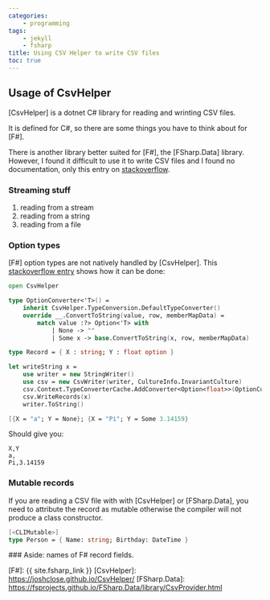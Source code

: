 ```yaml
---
categories:
    - programming
tags:
    - jekyll
    - fsharp
title: Using CSV Helper to write CSV files
toc: true
---
```


## Usage of CsvHelper

[CsvHelper] is a dotnet C# library for reading and wrinting CSV files.

It is defined for C#, so there are some things you have to think about for [F#].

There is another library better suited for [F#], the [FSharp.Data] library. However, I found it difficult to use it to write CSV files and I found no documentation, only this entry on [stackoverflow](https://stackoverflow.com/questions/33075932/how-to-create-a-csv-file-and-write-data-into-in-f).



### Streaming stuff

1. reading from a stream
1. reading from a string
1. reading from a file

### Option types

[F#] option types are not natively handled by [CsvHelper]. This [stackoverflow entry](https://stackoverflow.com/questions/66401283/how-do-you-use-csvhelper-csvwriter-with-f-option-types) shows how it can be done:

~~~fsharp
open CsvHelper

type OptionConverter<'T>() =
    inherit CsvHelper.TypeConversion.DefaultTypeConverter()
    override __.ConvertToString(value, row, memberMapData) =
        match value :?> Option<'T> with
            | None -> ""
            | Some x -> base.ConvertToString(x, row, memberMapData)

type Record = { X : string; Y : float option }

let writeString x =
    use writer = new StringWriter()
    use csv = new CsvWriter(writer, CultureInfo.InvariantCulture)
    csv.Context.TypeConverterCache.AddConverter<Option<float>>(OptionConverter<float>())
    csv.WriteRecords(x)
    writer.ToString()

[{X = "a"; Y = None}; {X = "Pi"; Y = Some 3.14159}
~~~

Should give you:

    X,Y
    a,
    Pi,3.14159
    


### Mutable records

If you are reading a CSV file with with [CsvHelper] or [FSharp.Data], you need to attribute the record as mutable otherwise the compiler will not produce a class constructor.

~~~fsharp
[<CLIMutable>]
type Person = { Name: string; Birthday: DateTime }
~~~~


### Aside: names of F# record fields.



[F#]: {{ site.fsharp_link }}
[CsvHelper]: https://joshclose.github.io/CsvHelper/
[FSharp.Data]: https://fsprojects.github.io/FSharp.Data/library/CsvProvider.html
